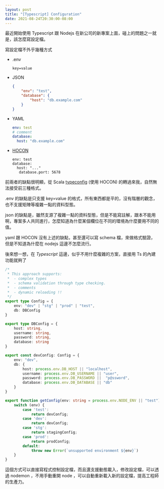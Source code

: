```yaml
---
layout: post
title: "[Typescript] Configuration"
date: 2021-08-24T20:30:00-08:00
---
```


最近開始使用 Typescript 跟 Nodejs 在新公司的新專案上面，碰上的問題之一就是，該怎麼寫設定檔。

寫設定檔不外乎幾種方式 
 * .env
   ```
   key=value
   ```
 * JSON
   ```json
   {
       "env": "test",
       "database": {
           "host": "db.example.com"
       }
   }
   ```
 * YAML
   ```yaml
   env: test
   # comment
   database:
     host: "db.example.com"
   ```
 * [HOCON](https://github.com/lightbend/config/blob/master/HOCON.md)
   ```
   env: test
   database:
     host: "..."
      database.port: 5678  
   ```

前兩者的缺點很明顯，從 Scala [typeconfig](https://github.com/lightbend/config) (使用 HOCON) 的轉過來我，自然無法接受前三種格式。

.env 的缺點是只支援 key=value 的格式，所有東西都是平的，沒有階層的觀念，也不支援矩陣等複雜一點的資料型態。

json 的缺點是，雖然支源了複雜一點的資料型態，但是不能寫註解，跟本不能用啊，專案多人共同進行，怎麼知道為什麼某個欄位在不同的環境為什麼要用不同的值。

yaml 跟 HOCON 沒有上述的缺點，甚至還可以寫 schema 檔，來做格式驗證，但是不知道為什麼在 nodejs 這邊不怎麼流行。

後來想一想，在 *Typescript* 這邊，似乎不用什麼複雜的方案，直接用 Ts 的內建功能就夠了

```typescript
/*
 * This approach supports:
 *  - complex types
 *  - schema validation through type checking.
 *  - comments
 *  - dynamic reloading !!
 */
export type Config = {
    env: "dev" | "stg" | "prod" | "test",
    db: DBConfig
}

export type DBConfig = {
    host: string,
    username: string,
    password: string,
    database: string
}

export const devConfig: Config = {
    env: "dev",
    db: {
        host: process.env.DB_HOST || "localhost",
        username: process.env.DB_USERNAME || "user",
        password: process.env.DB_PASSWORD ||  "p@ssword",
        database: process.env.DB_DATABASE || "db"
    }
}

export function getConfig(env: string = process.env.NODE_ENV || "test"): Config {
    switch (env) {
        case 'test':
            return devConfig;
        case 'dev':
            return devConfig;
        case 'stg':
            return stagingConfig;
        case 'prod':
            return prodConfig;
        default:
            throw new Error(`unsupported environment ${env}`)
    }
}
```
這個方式可以直接寫程式控制設定檔，而且還支援動態載入，修改設定檔，可以透過 nodemon ，不用手動重開 node ，可以自動重新載入新的設定檔，提高工程師的生產力。
